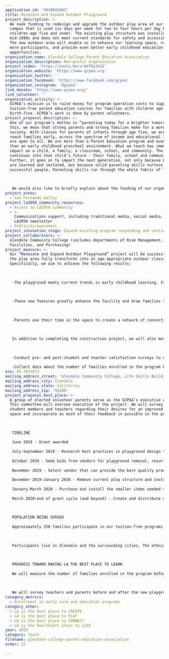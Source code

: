 ```yaml
---
application_id: '4938841963'
title: Renovate and Expand Outdoor Playground
project_description: >-
  We seek funding to redesign and upgrade the outdoor play area at our main
  campus that is used six days per week for two to four hours per day by
  children age five and under. The existing play structure was installed in the
  mid-1990s and does not meet current standards for safety and accessibility.
  The new outdoor area will enable us to enhance our learning space, recruit
  more participants, and provide even better early childhood education
  opportunities.
organization_name: Glendale College Parent Education Association
organization_description: Non-profit organization
project_video: 'https://youtu.be/vr84fEpJm5I'
organization_website: 'https://www.gcpea.org'
organization_twitter: ''
organization_facebook: 'https://www.facebook.com/gcpea'
organization_instagram: '@gcpea'
link_donate: 'https://www.gcpea.org/'
link_volunteer: ''
organization_activity: >-
  GCPEA’s mission is to raise money for program operation costs to support
  tuition-free parent education courses for families with children age
  birth-five. GCPEA’s work is done by parent volunteers.
project_proposal_description: >-
  One of our program’s mottos is “parenting today for a brighter tomorrow.” By
  this, we mean that strong parents and strong families make for a more stable
  society. With classes for parents of infants through age five, we are able to
  reach families early, across the spectrum of income and educational levels. We
  are open to all. We are more than a Parent Education program and even more
  than an early childhood preschool environment. What we teach has immediate
  impact on a child, a family, a classroom, school, and community. The impact
  continues into that child’s future - their family, school and community.
  Further, it goes on to impact the next generation, not only because behaviors
  are learned and imitated, but because solid parenting skills nurture and grow
  successful people. Parenting skills run through the whole fabric of life.
   
   
   
   We would also like to briefly explain about the funding of our organization. Parent Education is a “tuition-free” program, although it’s not free to run. Glendale College pays for the facility, teachers, and assistants. GCPEA operates under the fundraising arm of the college, the Glendale College Foundation. However, GCPEA must raise all our own funds for program operations with the support of volunteer parents. GCPEA greatly depends on the contributions of others to maintain its success. The money raised by the GCPEA executive committee provides much-needed teaching tools and classroom enhancements including art supplies, children books, toys, tricycles, musical equipment, tables, chairs, storage sheds and much more. Larger improvement projects have no way of currently being funded. Without site upgrades, the program will suffer and will not be able to continue to reach the same number of families, expand, and continue providing a relevant program to the current and future community.
project_areas:
  - San Fernando Valley
project_la2050_community_resources:
  - Access to LA2050 community
  - >-
    Communications support, including traditional media, social media, and
    LA2050 newsletter
  - Publicity/awareness
project_innovation_stage: Expand existing program (expanding and continuing ongoing successful projects)
project_collaborators: >-
  Glendale Community College (includes departments of Risk Management,
  Facilities, and Purchasing)
project_measure: >-
  Our “Renovate and Expand Outdoor Playground” project will be successful when
  the play area fully transforms into an age-appropriate outdoor classroom.
  Specifically, we aim to achieve the following results:
   
   
   
   -The playground meets current trends in early childhood learning. It provides a place for children to explore, imagine, exercise and learn to work together in a safe and age-appropriate environment. It is accessible to children with diverse abilities, including physical or mobility differences, neurodiversity, and the full range of ages we serve. It features a new toddler area, allowing a safe space for our younger children to play. Updated preschool equipment promotes socialization and cooperative play, including a science area, a music wall, and open ended equipment. New landscaping, privacy screening added to the fencing, a shade awning, and replaced safety surfacing complete the overhaul and improve the learning environment.
   
   
   
   -These new features greatly enhance the facility and draw families to the program. The playground meets the program’s needs today and into the future.
   
    
   
   -Parents use their time in the space to create a network of connections with other parents, learn, and build confidence in their ability to parent. Not only are the parents observing and guiding their own children; they are observing others’ children as well. Part of the Parent Education curriculum involves learning to work with other people's children in a developmentally appropriate way. While in the play area, parents practice skills learned during the child development instruction portion of the class. They learn to anticipate potential problems, help children resolve conflicts, practice age-appropriate discipline techniques, and identify and prevent potential safety hazards. Parents learn to work together in this space and develop connections with other families which creates a stronger community and understanding of different cultures.
   
   
   
   In addition to completing the construction project, we will also measure success by doing the following: 
   
   
   
   -Conduct pre- and post-student and teacher satisfaction surveys to determine the extent to which the outdoor space redesign meets our stated goals
   
   -Collect data about the number of families enrolled in the program before and after construction to measure the change in access to our early childhood program
ein: 95-3876072
mailing_address_street: 'Glendale Community College, Life Skills Building, 1500 N Verdugo Rd'
mailing_address_city: Glendale
mailing_address_state: California
mailing_address_zip: '91208'
project_proposal_best_place: >-
  A group of elected volunteer parents serve as the GCPEA’s executive committee.
  This committee will oversee execution of the project. We will survey our
  student members and teachers regarding their desires for an improved outdoor
  space and incorporate as much of their feedback in possible in the project.
   
   
   
   TIMELINE
   
   June 2019 - Grant awarded
   
   July-September 2019 - Research best practices in playground design to establish criteria for desired new outdoor space. Survey students and teachers to solicit suggestions. Commission a playground architect for a design and feasibility study. Meet with Glendale College Facilities and Risk Management departments for collaboration.
   
   October 2019 - Seek bids from vendors for playground removal, resurfacing, and installation. Work with Glendale College Purchasing department as needed.
   
   November 2019 - Select vendor that can provide the best quality product within our budget.
   
   December 2019-January 2020 - Remove current play structure and install new equipment during Winter break.
   
   January-March 2020 - Purchase and install the smaller items needed to complete project, such as outdoor toys and learning stations.
   
   March 2020-end of grant cycle (and beyond) - Create and distribute marketing pieces featuring upgraded outdoor space. Partner with LA2050 to expand our marketing reach.
   
   
   
   POPULATION BEING SERVED
   
   Approximately 250 families participate in our tuition-free programs. Adult participants include mothers, fathers, grandmothers, and grandfathers. The children are ages birth - five years. Parents of varying education levels share concerns side by side, support each other, and learn that parenting concerns and the desire for strong family bonds are universal. Families who attend come from diverse backgrounds and socioeconomic levels and without this program, being free and self-funded, many of these families wouldn’t have access to early childhood and parent education. Classes are offered throughout the week, including evenings and weekends, to meet scheduling needs of working parents. 
   
   
   
   Participants live in Glendale and the surrounding cities. The ethnicity of adult students enrolled in 2016-2018 was as follows: Asian/Pacific Islander - 13.8%; Latino/Hispanic - 11.1%; Caucasian/Anglo - 21.5%; Caucasian/Armenian - 43%; Other/not stated - 10%.
   
   
   
   PROGRESS TOWARD MAKING LA THE BEST PLACE TO LEARN
   
   We will measure the number of families enrolled in the program before and after the grant to quantify our progress in expanding our program to provide early childhood education for more children and their caregivers.
   
   
   
   We will survey teachers and parents before and after the new playground construction to measure the impact of the new outdoor space on parent and child learning and engagement
category_metrics:
  - Enrollment in early care and education programs
category_other:
  - LA is the best place to CREATE
  - LA is the best place to PLAY
  - LA is the best place to CONNECT
  - LA is the healthiest place to LIVE
year: 2019
category: learn
filename: glendale-college-parent-education-association
order: 13

---
```

